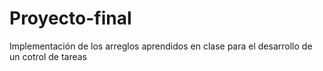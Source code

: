 # Proyecto-final
Implementación de los arreglos aprendidos en clase para el desarrollo de un cotrol de tareas
